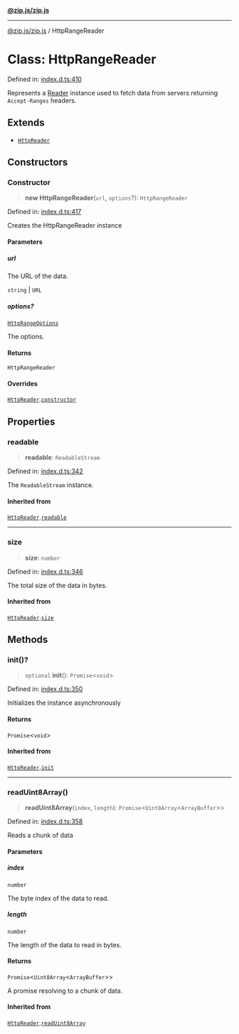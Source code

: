 [**@zip.js/zip.js**](../README.md)

***

[@zip.js/zip.js](../globals.md) / HttpRangeReader

# Class: HttpRangeReader

Defined in: [index.d.ts:410](https://github.com/gildas-lormeau/zip.js/blob/251b484ba01a922c47b1394efacb8926682f5796/index.d.ts#L410)

Represents a [Reader](Reader.md) instance used to fetch data from servers returning `Accept-Ranges` headers.

## Extends

- [`HttpReader`](HttpReader.md)

## Constructors

### Constructor

> **new HttpRangeReader**(`url`, `options`?): `HttpRangeReader`

Defined in: [index.d.ts:417](https://github.com/gildas-lormeau/zip.js/blob/251b484ba01a922c47b1394efacb8926682f5796/index.d.ts#L417)

Creates the HttpRangeReader instance

#### Parameters

##### url

The URL of the data.

`string` | `URL`

##### options?

[`HttpRangeOptions`](../interfaces/HttpRangeOptions.md)

The options.

#### Returns

`HttpRangeReader`

#### Overrides

[`HttpReader`](HttpReader.md).[`constructor`](HttpReader.md#constructor)

## Properties

### readable

> **readable**: `ReadableStream`

Defined in: [index.d.ts:342](https://github.com/gildas-lormeau/zip.js/blob/251b484ba01a922c47b1394efacb8926682f5796/index.d.ts#L342)

The `ReadableStream` instance.

#### Inherited from

[`HttpReader`](HttpReader.md).[`readable`](HttpReader.md#readable)

***

### size

> **size**: `number`

Defined in: [index.d.ts:346](https://github.com/gildas-lormeau/zip.js/blob/251b484ba01a922c47b1394efacb8926682f5796/index.d.ts#L346)

The total size of the data in bytes.

#### Inherited from

[`HttpReader`](HttpReader.md).[`size`](HttpReader.md#size)

## Methods

### init()?

> `optional` **init**(): `Promise`\<`void`\>

Defined in: [index.d.ts:350](https://github.com/gildas-lormeau/zip.js/blob/251b484ba01a922c47b1394efacb8926682f5796/index.d.ts#L350)

Initializes the instance asynchronously

#### Returns

`Promise`\<`void`\>

#### Inherited from

[`HttpReader`](HttpReader.md).[`init`](HttpReader.md#init)

***

### readUint8Array()

> **readUint8Array**(`index`, `length`): `Promise`\<`Uint8Array`\<`ArrayBuffer`\>\>

Defined in: [index.d.ts:358](https://github.com/gildas-lormeau/zip.js/blob/251b484ba01a922c47b1394efacb8926682f5796/index.d.ts#L358)

Reads a chunk of data

#### Parameters

##### index

`number`

The byte index of the data to read.

##### length

`number`

The length of the data to read in bytes.

#### Returns

`Promise`\<`Uint8Array`\<`ArrayBuffer`\>\>

A promise resolving to a chunk of data.

#### Inherited from

[`HttpReader`](HttpReader.md).[`readUint8Array`](HttpReader.md#readuint8array)
